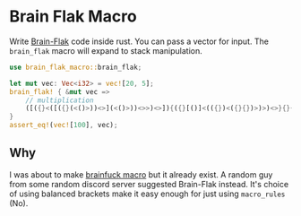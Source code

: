 # Brain Flak Macro

Write [Brain-Flak] code inside rust. You can pass a vector for input. The `brain_flak` macro will expand to stack manipulation.

```rust
use brain_flak_macro::brain_flak;

let mut vec: Vec<i32> = vec![20, 5];
brain_flak! { &mut vec =>
    // multiplication
    ([({}<([({}(<()>))<>](<()>))<>>)<>]){({}[()]<(({})<({}{})>)>)<>}{}{}<>{}{}{}<>
}
assert_eq!(vec![100], vec);
```

## Why

I was about to make [brainfuck macro] but it already exist. A random guy from some random discord server suggested Brain-Flak instead. It's choice of using balanced brackets make it  easy enough for just using `macro_rules` (No).

[Brain-Flak]: https://esolangs.org/wiki/Brain-Flak
[brainfuck macro]: https://crates.io/crates/brainfuck_macros
